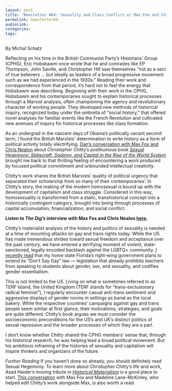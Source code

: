 ```yaml
---
layout: post
title: "Newsletter #64: Sexuality and Class Conflict w/ Max Fox and Chris Nealon"
permalink: newsletter64
audiolink: 
categories: 
tags: 
---
```

 
By Michal Schatz

Reflecting on his time in the British Communist Party’s Historians’ Group (CPHG), Eric Hobsbawm once wrote that he and comrades like EP Thompson, John Saville, and Christopher Hill saw themselves “not as a sect of true believers … but ideally as leaders of a broad progressive movement such as we had experienced in the 1930s.” Reading their work and correspondence from that period, it’s hard not to feel the energy that Hobsbawm was describing. Beginning with their work in the CPHG, Hobsbawm and his contemporaries sought to explain historical processes through a Marxist analysis, often championing the agency and revolutionary character of working people. They developed new methods of historical inquiry, recognized today under the umbrella of “social history,” that offered novel analyses for familiar events like the French Revolution and cultivated new avenues of inquiry for historical processes like class formation. 

As an undergrad in the nascent days of Obama’s politically vacant second term, I found the British Marxists’ determination to write history as a form of political activity totally electrifying. [Dan’s conversation with Max Fox and Chris Nealon](https://thedigradio.com/podcast/sexual-hegemony-w-max-fox-and-chris-nealon) about Christopher Chitty’s posthumous book *[Sexual Hegemony: Statecraft, Sodomy, and Capital in the Rise of the World System](https://www.dukeupress.edu/sexual-hegemony)* brought me back to that thrilling feeling of encountering a work produced by focused political commitment and unbounded intellectual creativity. 

Chitty’s work shares the British Marxists’ quality of political urgency that separated their scholarship from so many of their contemporaries’. In Chitty’s story, the making of the modern homosexual is bound up with the development of capitalism and class struggle. Considered in this way, homosexuality is transformed from a static, transhistorical concept into a historically contingent category, brought into being through processes of capital accumulation, financialization, and social conflict.

**Listen to *The Dig*’s interview with Max Fox and Chris Nealon [here](https://thedigradio.com/podcast/sexual-hegemony-w-max-fox-and-chris-nealon).**

Chitty’s materialist analysis of the history and politics of sexuality is needed at a time of mounting attacks on gay and trans rights today. While the US has made tremendous strides toward sexual freedom and acceptance over the past century, we have entered a terrifying moment of violent, state-sanctioned, legally encoded backlash against the LGBTQ+ community. [I recently read](https://time.com/6263694/florida-dont-say-gay-laws-expansion) that my home state Florida’s right-wing government plans to extend its “Don’t Say Gay” law — legislation that already prohibits teachers from speaking to students about gender, sex, and sexuality, and codifies gender essentialism. 

This is not limited to the US. Living on what is sometimes referred to as TERF Island, the United Kingdom (TERF stands for “trans-exclusionary radical feminist”), I regularly encounter casual anti-trans sentiment and aggressive displays of gender norms in settings as banal as the local bakery. While the respective countries’ campaigns against gay and trans people seem similar at first glance, their motivations, strategies, and goals are quite different. Chitty’s book argues we must consider the socioeconomic preconditions for the US’s and UK’s distinct politics of sexual repression and the broader processes of which they are a part. 

I don’t know whether Chitty shared the CPHG members’ sense that, through his historical research, he was helping lead a broad political movement. But his ambitious reframing of the histories of sexuality and capitalism will inspire thinkers and organizers of the future.

*Further Reading*
If you haven’t done so already, you should definitely read Sexual Hegemony. To learn more about Christopher Chitty’s life and work, Asad Haider’s moving tribute in *[Historical Materialism](https://www.historicalmaterialism.org/blog/histories-friendship-christopher-chittys-sexual-hegemony)* is a good place to start. [This conversation](https://lareviewofbooks.org/article/mourning-and-marginalia-editing-the-work-of-christopher-chitty) with Max Fox and Madeline Lane-McKinley, who helped edit Chitty’s work alongside Max, is also worth a read. 
